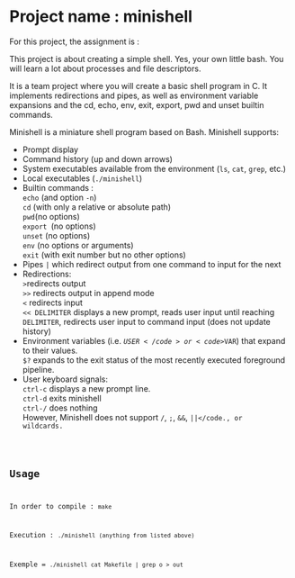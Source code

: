 # Project name : minishell

For this project, the assignment is : 

This project is about creating a simple shell. Yes, your own little bash. You will learn a lot about processes and file descriptors.

It is a team project where you will create a basic shell program in C. It implements redirections and pipes, as well as environment variable expansions and the cd, echo, env, exit, export, pwd and unset builtin commands.

Minishell is a miniature shell program based on Bash. Minishell supports:

- Prompt display<br>
- Command history (up and down arrows)<br>
- System executables available from the environment (<code>ls</code>, <code>cat</code>, <code>grep</code>, etc.)<br>
- Local executables (<code>./minishell</code>)<br>
- Builtin commands :<br>
<code>echo</code> (and option <code>-n</code>)<br>
<code>cd</code> (with only a relative or absolute path)<br>
<code>pwd</code>(no options)<br>
<code>export </code>(no options)<br>
<code>unset</code> (no options)<br>
<code>env</code> (no options or arguments)<br>
<code>exit</code> (with exit number but no other options)<br>
- Pipes <code>|</code> which redirect output from one command to input for the next<br>
- Redirections:<br>
<code>></code>redirects output<br>
<code>>></code> redirects output in append mode<br>
<code><</code> redirects input<br>
<code><< DELIMITER</code> displays a new prompt, reads user input until reaching <code>DELIMITER</code>, redirects user input to command input (does not update history)<br>
- Environment variables (i.e. <code>$USER</code> or <code>$VAR</code>) that expand to their values.<br>
<code>$?</code> expands to the exit status of the most recently executed foreground pipeline.<br>
- User keyboard signals:<br>
<code>ctrl-c</code> displays a new prompt line.<br>
<code>ctrl-d</code> exits minishell<br>
<code>ctrl-\/</code> does nothing<br>
However, Minishell does not support <code>\/</code>, <code>;</code>, <code>&&</code>, <code>||</code., or wildcards.

## Usage

In order to compile :
<code>make</code>

Execution :
<code>./minishell (anything from listed above)</code>

Exemple = 
<code>./minishell cat Makefile | grep o > out</code>
